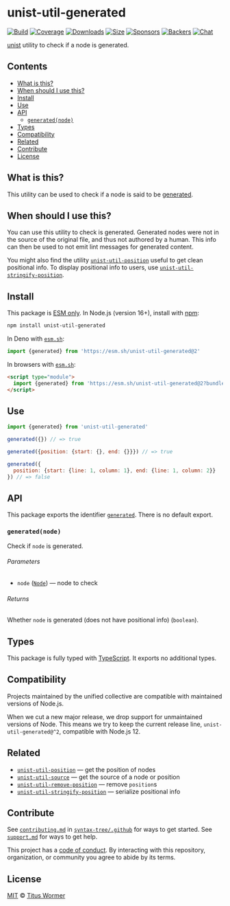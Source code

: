 # unist-util-generated

[![Build][build-badge]][build]
[![Coverage][coverage-badge]][coverage]
[![Downloads][downloads-badge]][downloads]
[![Size][size-badge]][size]
[![Sponsors][sponsors-badge]][collective]
[![Backers][backers-badge]][collective]
[![Chat][chat-badge]][chat]

[unist][] utility to check if a node is generated.

## Contents

*   [What is this?](#what-is-this)
*   [When should I use this?](#when-should-i-use-this)
*   [Install](#install)
*   [Use](#use)
*   [API](#api)
    *   [`generated(node)`](#generatednode)
*   [Types](#types)
*   [Compatibility](#compatibility)
*   [Related](#related)
*   [Contribute](#contribute)
*   [License](#license)

## What is this?

This utility can be used to check if a node is said to be
[generated][generated-term].

## When should I use this?

You can use this utility to check is generated.
Generated nodes were not in the source of the original file, and thus not
authored by a human.
This info can then be used to not emit lint messages for generated content.

You might also find the utility [`unist-util-position`][unist-util-position]
useful to get clean positional info.
To display positional info to users, use
[`unist-util-stringify-position`][unist-util-stringify-position].

## Install

This package is [ESM only][esm].
In Node.js (version 16+), install with [npm][]:

```sh
npm install unist-util-generated
```

In Deno with [`esm.sh`][esmsh]:

```js
import {generated} from 'https://esm.sh/unist-util-generated@2'
```

In browsers with [`esm.sh`][esmsh]:

```html
<script type="module">
  import {generated} from 'https://esm.sh/unist-util-generated@2?bundle'
</script>
```

## Use

```js
import {generated} from 'unist-util-generated'

generated({}) // => true

generated({position: {start: {}, end: {}}}) // => true

generated({
  position: {start: {line: 1, column: 1}, end: {line: 1, column: 2}}
}) // => false
```

## API

This package exports the identifier [`generated`][generated].
There is no default export.

### `generated(node)`

Check if `node` is generated.

###### Parameters

*   `node` ([`Node`][node])
    — node to check

###### Returns

Whether `node` is generated (does not have positional info) (`boolean`).

## Types

This package is fully typed with [TypeScript][].
It exports no additional types.

## Compatibility

Projects maintained by the unified collective are compatible with maintained
versions of Node.js.

When we cut a new major release, we drop support for unmaintained versions of
Node.
This means we try to keep the current release line, `unist-util-generated@^2`,
compatible with Node.js 12.

## Related

*   [`unist-util-position`](https://github.com/syntax-tree/unist-util-position)
    — get the position of nodes
*   [`unist-util-source`](https://github.com/syntax-tree/unist-util-source)
    — get the source of a node or position
*   [`unist-util-remove-position`](https://github.com/syntax-tree/unist-util-remove-position)
    — remove `position`s
*   [`unist-util-stringify-position`](https://github.com/syntax-tree/unist-util-stringify-position)
    — serialize positional info

## Contribute

See [`contributing.md`][contributing] in [`syntax-tree/.github`][health] for
ways to get started.
See [`support.md`][support] for ways to get help.

This project has a [code of conduct][coc].
By interacting with this repository, organization, or community you agree to
abide by its terms.

## License

[MIT][license] © [Titus Wormer][author]

<!-- Definition -->

[build-badge]: https://github.com/syntax-tree/unist-util-generated/workflows/main/badge.svg

[build]: https://github.com/syntax-tree/unist-util-generated/actions

[coverage-badge]: https://img.shields.io/codecov/c/github/syntax-tree/unist-util-generated.svg

[coverage]: https://codecov.io/github/syntax-tree/unist-util-generated

[downloads-badge]: https://img.shields.io/npm/dm/unist-util-generated.svg

[downloads]: https://www.npmjs.com/package/unist-util-generated

[size-badge]: https://img.shields.io/badge/dynamic/json?label=minzipped%20size&query=$.size.compressedSize&url=https://deno.bundlejs.com/?q=unist-util-generated

[size]: https://bundlejs.com/?q=unist-util-generated

[sponsors-badge]: https://opencollective.com/unified/sponsors/badge.svg

[backers-badge]: https://opencollective.com/unified/backers/badge.svg

[collective]: https://opencollective.com/unified

[chat-badge]: https://img.shields.io/badge/chat-discussions-success.svg

[chat]: https://github.com/syntax-tree/unist/discussions

[npm]: https://docs.npmjs.com/cli/install

[esm]: https://gist.github.com/sindresorhus/a39789f98801d908bbc7ff3ecc99d99c

[esmsh]: https://esm.sh

[typescript]: https://www.typescriptlang.org

[license]: license

[author]: https://wooorm.com

[health]: https://github.com/syntax-tree/.github

[contributing]: https://github.com/syntax-tree/.github/blob/main/contributing.md

[support]: https://github.com/syntax-tree/.github/blob/main/support.md

[coc]: https://github.com/syntax-tree/.github/blob/main/code-of-conduct.md

[unist]: https://github.com/syntax-tree/unist

[node]: https://github.com/syntax-tree/unist#node

[generated-term]: https://github.com/syntax-tree/unist#generated

[unist-util-position]: https://github.com/syntax-tree/unist-util-position

[unist-util-stringify-position]: https://github.com/syntax-tree/unist-util-stringify-position

[generated]: #generatednode
